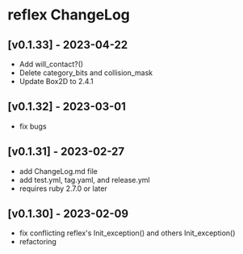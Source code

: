 # reflex ChangeLog


## [v0.1.33] - 2023-04-22

- Add will_contact?()
- Delete category_bits and collision_mask
- Update Box2D to 2.4.1


## [v0.1.32] - 2023-03-01

- fix bugs


## [v0.1.31] - 2023-02-27

- add ChangeLog.md file
- add test.yml, tag.yaml, and release.yml
- requires ruby 2.7.0 or later


## [v0.1.30] - 2023-02-09

- fix conflicting reflex's Init_exception() and others Init_exception()
- refactoring
